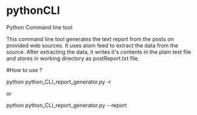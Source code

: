 # pythonCLI
Python Command line tool

This command line tool generates the text report from the posts on provided web sources. It uses atom feed to extract the data
from the source. After extracting the data, it writes it's contents in the plain text file and stores in working directory as 
postReport.txt file.

#How to use ?

python python_CLI_report_generator.py -r

or

python  python_CLI_report_generator.py --report
